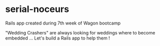 # serial-noceurs

Rails app created during 7th week of Wagon bootcamp

"Wedding Crashers" are always looking for weddings where to become embedded ... Let's build a Rails app to help them !
